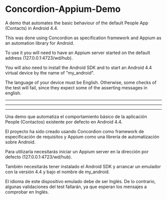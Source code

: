 # Concordion-Appium-Demo
A demo that automates the basic behaviour of the  default People App (Contacts) in Android 4.4. 

This was done using Concordion as specification framework and Appium as an automation library for Android.

To use it you will need to have an Appium server started on the default address (127.0.0.1:4723/wd/hub). 

You will also need to install the Android SDK and to start an Android 4.4 virtual device by the name of "my_android".

The language of your device must be English. Otherwise, some checks of the test will fail, since they expect some of the asserting messages in english.

--------------------------------------------------------------------------------------------------------------------------------------
--------------------------------------------------------------------------------------------------------------------------------------
--------------------------------------------------------------------------------------------------------------------------------------

Una demo que automatiza el comportamiento básico de la aplicación People (Contactos) existente por defecto en Android 4.4.

El proyecto ha sido creado usando Concordion como framework de especificación de requisitos y Appium como una librería de automatización sobre Android.

Para utilizarla necesitarás iniciar un Appium server en la dirección por defecto (127.0.0.1:4723/wd/hub). 

También necesitarás tener instalado el Android SDK y arrancar un emulador con la versión 4.4  y bajo el nombre de my_android.

El idioma de este dispositivo emulado debe de ser Inglés. De lo contrario, algunas validaciones del test fallarán, ya que esperan los mensajes a comprobar en Inglés.
